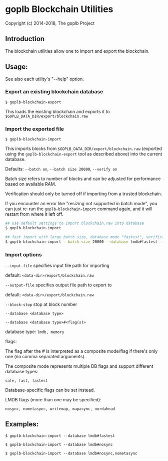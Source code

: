 # goplb Blockchain Utilities

Copyright (c) 2014-2018, The goplb Project

## Introduction

The blockchain utilities allow one to import and export the blockchain.

## Usage:

See also each utility's "--help" option.

### Export an existing blockchain database

`$ goplb-blockchain-export`

This loads the existing blockchain and exports it to `$GOPLB_DATA_DIR/export/blockchain.raw`

### Import the exported file

`$ goplb-blockchain-import`

This imports blocks from `$GOPLB_DATA_DIR/export/blockchain.raw` (exported using the
`goplb-blockchain-export` tool as described above) into the current database.

Defaults: `--batch on`, `--batch size 20000`, `--verify on`

Batch size refers to number of blocks and can be adjusted for performance based on available RAM.

Verification should only be turned off if importing from a trusted blockchain.

If you encounter an error like "resizing not supported in batch mode", you can just re-run
the `goplb-blockchain-import` command again, and it will restart from where it left off.

```bash
## use default settings to import blockchain.raw into database
$ goplb-blockchain-import

## fast import with large batch size, database mode "fastest", verification off
$ goplb-blockchain-import --batch-size 20000 --database lmdb#fastest --verify off

```

### Import options

`--input-file`
specifies input file path for importing

default: `<data-dir>/export/blockchain.raw`

`--output-file`
specifies output file path to export to

default: `<data-dir>/export/blockchain.raw`

`--block-stop`
stop at block number

`--database <database type>`

`--database <database type>#<flag(s)>`

database type: `lmdb, memory`

flags:

The flag after the # is interpreted as a composite mode/flag if there's only
one (no comma separated arguments).

The composite mode represents multiple DB flags and support different database types:

`safe, fast, fastest`

Database-specific flags can be set instead.

LMDB flags (more than one may be specified):

`nosync, nometasync, writemap, mapasync, nordahead`

## Examples:

```
$ goplb-blockchain-import --database lmdb#fastest

$ goplb-blockchain-import --database lmdb#nosync

$ goplb-blockchain-import --database lmdb#nosync,nometasync
```
